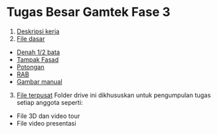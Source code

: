 # Tugas Besar Gamtek Fase 3

1. [Deskripsi kerja](https://github.com/dinagoethe/gamteks/blob/main/tb/fase_3/jobdesc.md)
2. [File dasar](https://drive.google.com/drive/folders/17kwE8erl_HjmY--pMBMHkMcIN7tYwOhO?usp=sharing)
  - [Denah 1/2 bata](https://drive.google.com/drive/folders/1IoXB41k-4hO8QMK9VdEScfksRpvI_BAT?usp=sharing)
  - [Tampak Fasad](https://drive.google.com/drive/folders/1JLTBn-7X6AqoeliVl0l4377whBO3pU-9?usp=sharing)
  - [Potongan](https://drive.google.com/drive/folders/199KIpw26bw6WwUvSo6sE14dgupvSaz9i?usp=sharing)
  - [RAB](https://docs.google.com/spreadsheets/d/1_19aawAHR1To6zbuiiePQ8mVtFiT0BAn/edit?usp=share_link&ouid=102172680674629401624&rtpof=true&sd=true)
  - [Gambar manual](https://drive.google.com/drive/folders/1NZ7eUUSfgrPBre8wUVX-As9ilKneiTvj?usp=sharing)
 
3. [File terpusat](https://drive.google.com/drive/folders/1uD14L4GDX1ogKDvAAIxZCf2CEA7OvdRX?usp=share_link)
Folder drive ini dikhususkan untuk pengumpulan tugas setiap anggota seperti:
- File 3D dan video tour
- File video presentasi
